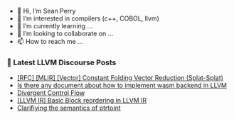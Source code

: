 - 👋 Hi, I’m Sean Perry
- 👀 I’m interested in compilers (c++, COBOL, llvm)
- 🌱 I’m currently learning ...
- 💞️ I’m looking to collaborate on ...
- 📫 How to reach me ...

<!---
s66perry/s66perry is a ✨ special ✨ repository because its `README.md` (this file) appears on your GitHub profile.
You can click the Preview link to take a look at your changes.
--->
### 📕 Latest LLVM Discourse Posts

<!-- DISCOURSE-LLVM:START -->
- [[RFC] [MLIR] [Vector] Constant Folding Vector Reduction &lpar;Splat-Splat&rpar;](https://discourse.llvm.org/t/rfc-mlir-vector-constant-folding-vector-reduction-splat-splat/84066#post_18)
- [Is there any document about how to implement wasm backend in LLVM](https://discourse.llvm.org/t/is-there-any-document-about-how-to-implement-wasm-backend-in-llvm/84166#post_1)
- [Divergent Control Flow](https://discourse.llvm.org/t/divergent-control-flow/80423?page=2#post_24)
- [[LLVM IR] Basic Block reordering in LLVM IR](https://discourse.llvm.org/t/llvm-ir-basic-block-reordering-in-llvm-ir/79298#post_10)
- [Clarifiying the semantics of ptrtoint](https://discourse.llvm.org/t/clarifiying-the-semantics-of-ptrtoint/83987#post_15)
<!-- DISCOURSE-LLVM:END -->

